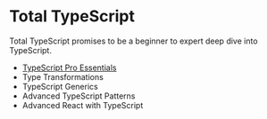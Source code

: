 # Total TypeScript

Total TypeScript promises to be a beginner to expert deep dive into TypeScript.

- [TypeScript Pro Essentials](./typescript_pro_essentials/)
- Type Transformations
- TypeScript Generics
- Advanced TypeScript Patterns
- Advanced React with TypeScript
